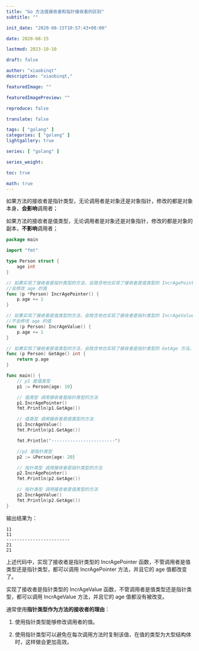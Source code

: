 ```yaml
---
title: "Go 方法值接收者和指针接收者的区别"
subtitle: ""

init_date: "2020-08-15T10:57:43+08:00"

date: 2020-08-15

lastmod: 2023-10-10

draft: false

author: "xiaobinqt"
description: "xiaobinqt,"

featuredImage: ""

featuredImagePreview: ""

reproduce: false

translate: false

tags: [ "golang" ]
categories: [ "golang" ]
lightgallery: true

series: [ "golang" ]

series_weight:

toc: true

math: true
---
```


<!-- author： xiaobinqt -->
<!-- email： xiaobinqt@163.com -->
<!-- https://xiaobinqt.github.io -->
<!-- https://www.xiaobinqt.cn -->


如果方法的接收者是指针类型，无论调用者是对象还是对象指针，修改的都是对象本身，**会影响**调用者；

如果方法的接收者是值类型，无论调用者是对象还是对象指针，修改的都是对象的副本，**不影响**调用者；

```go
package main

import "fmt"

type Person struct {
	age int
}

// 如果实现了接收者是指针类型的方法，会隐含地也实现了接收者是值类型的 IncrAgePointer 方法。
//会修改 age 的值
func (p *Person) IncrAgePointer() {
	p.age += 1
}

// 如果实现了接收者是值类型的方法，会隐含地也实现了接收者是指针类型的 IncrAgeValue 方法。
//不会修改 age 的值
func (p Person) IncrAgeValue() {
	p.age += 1
}

// 如果实现了接收者是值类型的方法，会隐含地也实现了接收者是指针类型的 GetAge 方法。
func (p Person) GetAge() int {
	return p.age
}

func main() {
	// p1 是值类型
	p1 := Person{age: 10}

	// 值类型 调用接收者是指针类型的方法
	p1.IncrAgePointer()
	fmt.Println(p1.GetAge())

	// 值类型 调用接收者是值类型的方法
	p1.IncrAgeValue()
	fmt.Println(p1.GetAge())

	fmt.Println("------------------------")

	//p2 是指针类型
	p2 := &Person{age: 20}

	// 指针类型 调用接收者是指针类型的方法
	p2.IncrAgePointer()
	fmt.Println(p2.GetAge())

	// 指针类型 调用接收者是值类型的方法
	p2.IncrAgeValue()
	fmt.Println(p2.GetAge())
}
```

输出结果为：

```
11
11
------------------------
21
21
```

上述代码中，实现了接收者是指针类型的 IncrAgePointer 函数，不管调用者是值类型还是指针类型，都可以调用 IncrAgePointer 方法，并且它的 age 值都改变了。

实现了接收者是指针类型的 IncrAgeValue 函数，不管调用者是值类型还是指针类型，都可以调用 IncrAgeValue 方法，并且它的 age 值都没有被改变。

通常使用**指针类型作为方法的接收者的理由**：

1. 使用指针类型能够修改调用者的值。

2. 使用指针类型可以避免在每次调用方法时复制该值，在值的类型为大型结构体时，这样做会更加高效。





